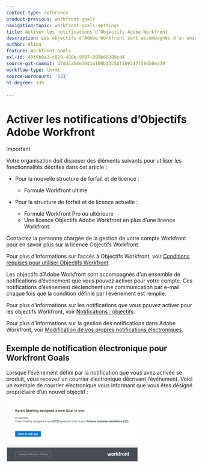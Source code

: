 ```yaml
---
content-type: reference
product-previous: workfront-goals
navigation-topic: workfront-goals-settings
title: Activer les notifications d’Objectifs Adobe Workfront
description: Les objectifs d’Adobe Workfront sont accompagnés d’un ensemble de notifications d’événement prédéfinies que vous pouvez activer pour votre compte. Ces notifications d’événement déclenchent une communication par e-mail chaque fois que la condition définie par l’événement est remplie.
author: Alina
feature: Workfront Goals
exl-id: 40f9b9a3-c829-480b-9897-099b68389cd4
source-git-commit: d7dd5ab4e3041a100b13c5bf169747f58db0ea39
workflow-type: tm+mt
source-wordcount: '223'
ht-degree: 33%

---
```


# Activer les notifications d’Objectifs Adobe Workfront

>[!IMPORTANT]
>
>Votre organisation doit disposer des éléments suivants pour utiliser les fonctionnalités décrites dans cet article :
>
>* Pour la nouvelle structure de forfait et de licence :
>
>   * Formule Workfront ultime
>    
>* Pour la structure de forfait et de licence actuelle :
>
>   * Formule Workfront Pro ou ultérieure
>   * Une licence Objectifs Adobe Workfront en plus d’une licence Workfront.
>
>Contactez la personne chargée de la gestion de votre compte Workfront pour en savoir plus sur la licence Objectifs Workfront.
> 
>Pour plus d’informations sur l’accès à Objectifs Workfront, voir [Conditions requises pour utiliser Objectifs Workfront](/help/quicksilver/workfront-goals/goal-management/access-needed-for-wf-goals.md).

Les objectifs d’Adobe Workfront sont accompagnés d’un ensemble de notifications d’événement que vous pouvez activer pour votre compte. Ces notifications d’événement déclenchent une communication par e-mail chaque fois que la condition définie par l’événement est remplie.

Pour plus d’informations sur les notifications que vous pouvez activer pour les objectifs Workfront, voir [Notifications : objectifs](../../workfront-basics/using-notifications/notifications-goals.md).

Pour plus d’informations sur la gestion des notifications dans Adobe Workfront, voir [Modification de vos propres notifications électroniques](../../workfront-basics/using-notifications/activate-or-deactivate-your-own-event-notifications.md).

<!--
<div data-mc-conditions="QuicksilverOrClassic.Draft mode">
<h2>Access requirements</h2>
<p>(NOTE: drafted, no longer available from WF Goals proper. Documented at the links above.) </p>
<p>You must have the following access to perform the actions described in this article:</p>
<table style="table-layout:auto">
<col>
<col>
<tbody>
<tr>
<td role="rowheader">Adobe Workfront plan*</td>
<td> <p>Pro or higher</p> </td>
</tr>
<tr>
<td role="rowheader">Adobe Workfront license*</td>
<td> <p>Request or higher</p> <p>For more information, see <a href="../../administration-and-setup/add-users/access-levels-and-object-permissions/wf-licenses.md" class="MCXref xref">Adobe Workfront licenses overview</a>.</p> </td>
</tr>
<tr>
<td role="rowheader">Product</td>
<td> <p>You must purchase an additional license for the Adobe Workfront Goals to access functionality described in this article. </p> <p>For information, see <a href="../../workfront-goals/goal-management/access-needed-for-wf-goals.md" class="MCXref xref">Requirements to use Workfront Goals</a>. </p> </td>
</tr>
<tr>
<td role="rowheader">Access level*</td>
<td> <p>View or higher access to&nbsp;Goals</p> <note type="note">
<p>If you still don't have access, ask your Workfront administrator if they set additional restrictions in your access level. For information on how a Workfront administrator can change your access level, see:</p>
<ul>
<li> <p><a href="../../administration-and-setup/add-users/configure-and-grant-access/create-modify-access-levels.md" class="MCXref xref">Create or modify custom access levels</a> </p> </li>
<li> <p><span href="../../administration-and-setup/add-users/configure-and-grant-access/grant-access-goals.md"><a href="../../administration-and-setup/add-users/configure-and-grant-access/grant-access-goals.md" class="MCXref xref">Grant access to Adobe Workfront Goals</a></span> </p> </li>
</ul>
</note> </td>
</tr>
<tr data-mc-conditions="">
<td role="rowheader">Object permissions</td>
<td>
<div>
<p>View or higher permissions on goals</p>
<p>For information about sharing goals, see <a href="../../workfront-goals/workfront-goals-settings/share-a-goal.md" class="MCXref xref">Share a goal in Workfront Goals</a>. </p>
</div> </td>
</tr>
</tbody>
</table>
<p>*To find out what plan, license type, or access you have, contact your Workfront administrator.</p>
<h2>Prerequisites: </h2>
<p>You must have the following before you can start:</p>
<ul>
<li> <p>A Layout Template that includes the Goals area in the Main&nbsp;Menu.</p> </li>
</ul>
<h2>Understand Workfront Goals notifications settings</h2>
<p>Consider the following when configuring and receiving Workfront Goals notifications:</p>
<ul>
<li>They are personal notifications which means that each user can manage their own notifications.</li>
<li>The Workfront administrator does not need to enable event notifications before each user can select which ones they want to receive. </li>
<li>They trigger as soon as the defined events happen on goals, activities, or results and cannot be part of a daily digest. </li>
<li>They trigger regardless of the status of the goal. </li>
<li>They do not trigger when you are the initiator of the event described in the notification setting. </li>
</ul>
<h2>Configure email notifications for Workfront Goals</h2>
<ol>
<li value="1"> <p>Log in to Workfront and ensure that your Workfront administrator gave you access to&nbsp;Workfront Goals.</p> <p>For information about access to&nbsp;Workfront Goals, see <a href="../../workfront-goals/goal-management/access-needed-for-wf-goals.md" class="MCXref xref">Requirements to use Workfront Goals</a>.</p> </li>
<li value="2"> <p> <p>Click the <strong>Main Menu icon</strong> <img src="assets/main-menu-icon.png"> in the upper-right corner of your screen, then click <strong>Goals</strong>.</p> <p>This opens the Workfront Goals area. </p> </p> </li>
<li value="3"> <p>Click <strong>Goal Settings</strong> in the left panel.</p> <p> <img src="assets/notifications-settings-list-highlighted-350x124.png" style="width: 350;height: 124;"> </p> </li>
<li value="4"> <p>Select any of the check boxes below to enable notifications for the following events:</p>
<table style="table-layout:auto">
<col>
<thead>
<tr>
<th>Notification </th>
</tr>
</thead>
<tbody>
<tr>
<td> <p>Someone created a new personal Goal for you.</p> <p>This is enabled by default.</p> <note type="tip">
A personal goal is a goal where you are designated as the owner.
</note> </td>
</tr>
<tr>
<td> <p>Someone assigned a Result/ an Activity to you.</p> <p>This is enabled by default. </p> </td>
</tr>
<tr>
<td>Someone left a comment on your Goal </td>
</tr>
<tr>
<td>Someone liked updates on your Goal</td>
</tr>
<tr>
<td>Someone liked a comment you left on a Goal</td>
</tr>
<tr>
<td>Someone liked your Aligned Goal</td>
</tr>
</tbody>
</table> </li>
<li value="5"> <p>Click <strong>Save Settings</strong>. </p> </li>
</ol>
</div>
-->

## Exemple de notification électronique pour Workfront Goals

Lorsque l’événement défini par la notification que vous avez activée se produit, vous recevez un courrier électronique décrivant l’événement. Voici un exemple de courrier électronique vous informant que vous êtes désigné propriétaire d’un nouvel objectif :

![](assets/wf-align-notification-email-350x164.png)
